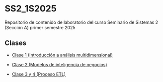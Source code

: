 # SS2_1S2025
Repositorio de contenido de laboratorio del curso Seminario de Sistemas 2 (Sección A) primer semestre 2025

## Clases
* [Clase 1 (Introducción a análisis multidimensional)](Clase1/README.md)

* [Clase 2 (Modelos de inteligencia de negocios)](Clase2/README.md)

* [Clase 3 y 4 (Proceso ETL)](Clase3-4/README.md)
